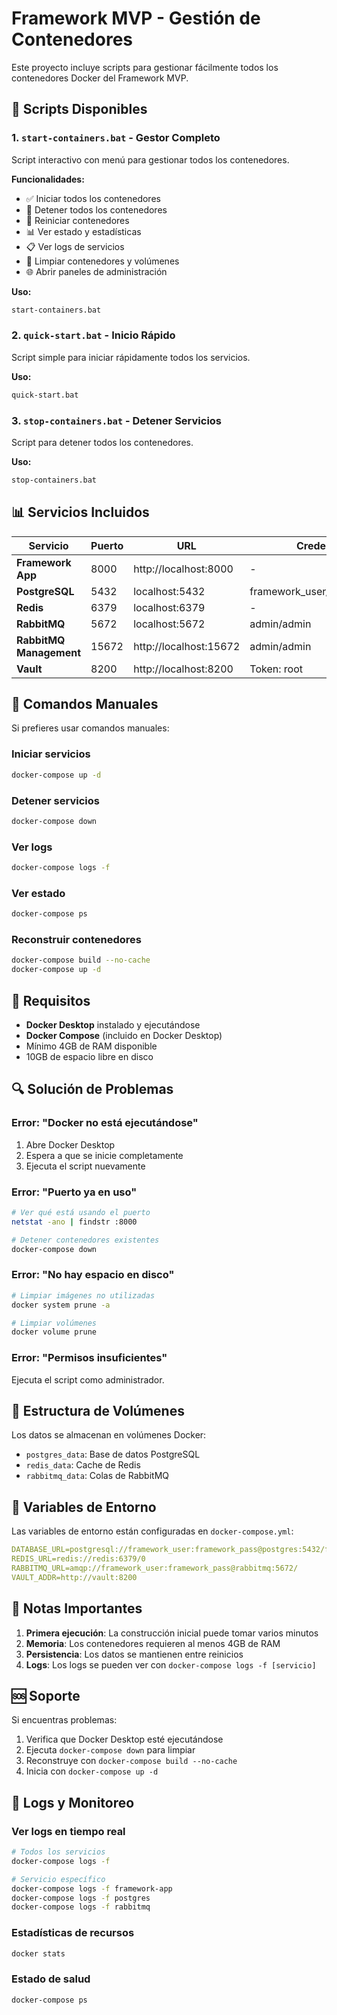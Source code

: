 # Framework MVP - Gestión de Contenedores

Este proyecto incluye scripts para gestionar fácilmente todos los contenedores Docker del Framework MVP.

## 🚀 Scripts Disponibles

### 1. `start-containers.bat` - Gestor Completo
Script interactivo con menú para gestionar todos los contenedores.

**Funcionalidades:**
- ✅ Iniciar todos los contenedores
- 🛑 Detener todos los contenedores
- 🔄 Reiniciar contenedores
- 📊 Ver estado y estadísticas
- 📋 Ver logs de servicios
- 🧹 Limpiar contenedores y volúmenes
- 🌐 Abrir paneles de administración

**Uso:**
```bash
start-containers.bat
```

### 2. `quick-start.bat` - Inicio Rápido
Script simple para iniciar rápidamente todos los servicios.

**Uso:**
```bash
quick-start.bat
```

### 3. `stop-containers.bat` - Detener Servicios
Script para detener todos los contenedores.

**Uso:**
```bash
stop-containers.bat
```

## 📊 Servicios Incluidos

| Servicio | Puerto | URL | Credenciales |
|----------|--------|-----|--------------|
| **Framework App** | 8000 | http://localhost:8000 | - |
| **PostgreSQL** | 5432 | localhost:5432 | framework_user/framework_pass |
| **Redis** | 6379 | localhost:6379 | - |
| **RabbitMQ** | 5672 | localhost:5672 | admin/admin |
| **RabbitMQ Management** | 15672 | http://localhost:15672 | admin/admin |
| **Vault** | 8200 | http://localhost:8200 | Token: root |

## 🔧 Comandos Manuales

Si prefieres usar comandos manuales:

### Iniciar servicios
```bash
docker-compose up -d
```

### Detener servicios
```bash
docker-compose down
```

### Ver logs
```bash
docker-compose logs -f
```

### Ver estado
```bash
docker-compose ps
```

### Reconstruir contenedores
```bash
docker-compose build --no-cache
docker-compose up -d
```

## 🐳 Requisitos

- **Docker Desktop** instalado y ejecutándose
- **Docker Compose** (incluido en Docker Desktop)
- Mínimo 4GB de RAM disponible
- 10GB de espacio libre en disco

## 🔍 Solución de Problemas

### Error: "Docker no está ejecutándose"
1. Abre Docker Desktop
2. Espera a que se inicie completamente
3. Ejecuta el script nuevamente

### Error: "Puerto ya en uso"
```bash
# Ver qué está usando el puerto
netstat -ano | findstr :8000

# Detener contenedores existentes
docker-compose down
```

### Error: "No hay espacio en disco"
```bash
# Limpiar imágenes no utilizadas
docker system prune -a

# Limpiar volúmenes
docker volume prune
```

### Error: "Permisos insuficientes"
Ejecuta el script como administrador.

## 📁 Estructura de Volúmenes

Los datos se almacenan en volúmenes Docker:

- `postgres_data`: Base de datos PostgreSQL
- `redis_data`: Cache de Redis
- `rabbitmq_data`: Colas de RabbitMQ

## 🔐 Variables de Entorno

Las variables de entorno están configuradas en `docker-compose.yml`:

```yaml
DATABASE_URL=postgresql://framework_user:framework_pass@postgres:5432/framework_db
REDIS_URL=redis://redis:6379/0
RABBITMQ_URL=amqp://framework_user:framework_pass@rabbitmq:5672/
VAULT_ADDR=http://vault:8200
```

## 🚨 Notas Importantes

1. **Primera ejecución**: La construcción inicial puede tomar varios minutos
2. **Memoria**: Los contenedores requieren al menos 4GB de RAM
3. **Persistencia**: Los datos se mantienen entre reinicios
4. **Logs**: Los logs se pueden ver con `docker-compose logs -f [servicio]`

## 🆘 Soporte

Si encuentras problemas:

1. Verifica que Docker Desktop esté ejecutándose
2. Ejecuta `docker-compose down` para limpiar
3. Reconstruye con `docker-compose build --no-cache`
4. Inicia con `docker-compose up -d`

## 📝 Logs y Monitoreo

### Ver logs en tiempo real
```bash
# Todos los servicios
docker-compose logs -f

# Servicio específico
docker-compose logs -f framework-app
docker-compose logs -f postgres
docker-compose logs -f rabbitmq
```

### Estadísticas de recursos
```bash
docker stats
```

### Estado de salud
```bash
docker-compose ps
```

